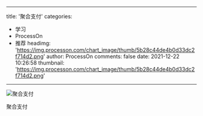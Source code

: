 
---
title: '聚合支付'
categories: 
 - 学习
 - ProcessOn
 - 推荐
headimg: 'https://img.processon.com/chart_image/thumb/5b28c44de4b0d33dc2f714d2.png'
author: ProcessOn
comments: false
date: 2021-12-22 10:26:58
thumbnail: 'https://img.processon.com/chart_image/thumb/5b28c44de4b0d33dc2f714d2.png'
---

<div>   
<img class="thumb" alt="聚合支付" src="https://img.processon.com/chart_image/thumb/5b28c44de4b0d33dc2f714d2.png" referrerpolicy="no-referrer">
<p>聚合支付</p>  
</div>
            